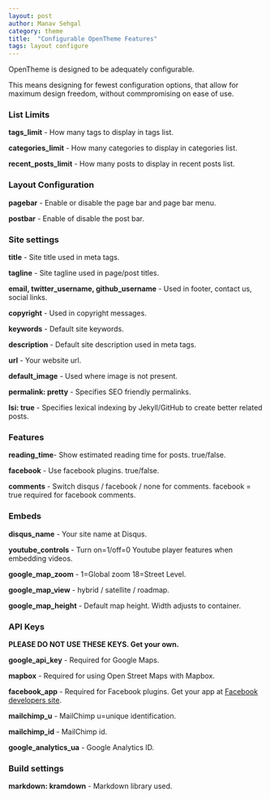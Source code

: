 ```yaml
---
layout: post
author: Manav Sehgal
category: theme
title:  "Configurable OpenTheme Features"
tags: layout configure
---
```


OpenTheme is designed to be adequately configurable. 

This means designing for fewest configuration options, that allow for maximum design freedom, without commpromising on ease of use.

### List Limits

**tags_limit** - How many tags to display in tags list.

**categories_limit** - How many categories to display in categories list.

**recent_posts_limit** - How many posts to display in recent posts list.

### Layout Configuration

**pagebar** - Enable or disable the page bar and page bar menu.

**postbar** - Enable of disable the post bar.

### Site settings

**title** - Site title used in meta tags.

**tagline** - Site tagline used in page/post titles.

**email, twitter_username, github_username** - Used in footer, contact us, social links.

**copyright** - Used in copyright messages.

**keywords** - Default site keywords.

**description** - Default site description used in meta tags.

**url** - Your website url.

**default_image** - Used where image is not present.

**permalink: pretty** - Specifies SEO friendly permalinks.

**lsi: true** - Specifies lexical indexing by Jekyll/GitHub to create better related posts.

### Features

**reading_time**- Show estimated reading time for posts. true/false.

**facebook** - Use facebook plugins. true/false.

**comments** - Switch disqus / facebook / none for comments. facebook = true required for facebook comments.

### Embeds

**disqus_name** - Your site name at Disqus.

**youtube_controls** - Turn on=1/off=0 Youtube player features when embedding videos.

**google_map_zoom** - 1=Global zoom 18=Street Level.

**google_map_view** - hybrid / satellite / roadmap.

**google_map_height** - Default map height. Width adjusts to container.

### API Keys

**PLEASE DO NOT USE THESE KEYS. Get your own.**

**google_api_key** - Required for Google Maps.

**mapbox** - Required for using Open Street Maps with Mapbox.

**facebook_app** - Required for Facebook plugins. Get your app at [Facebook developers site](https://developers.facebook.com/).

**mailchimp_u** - MailChimp u=unique identification.

**mailchimp_id** - MailChimp id.

**google_analytics_ua** - Google Analytics ID.

### Build settings

**markdown: kramdown** - Markdown library used.
